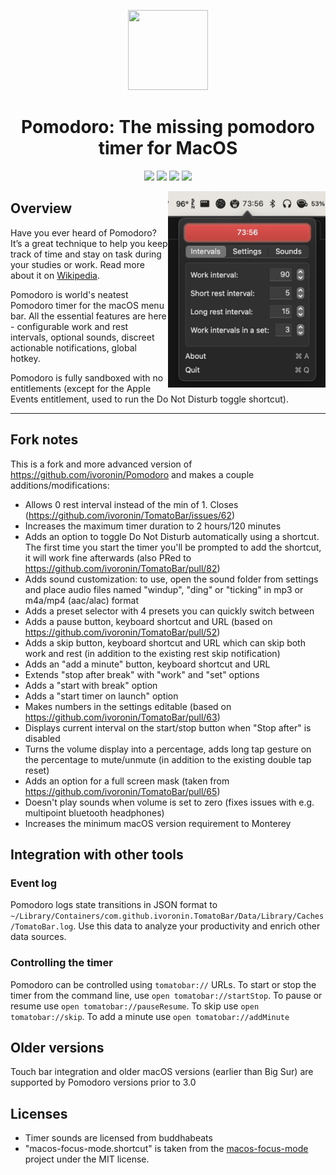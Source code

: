 <p align="center">
<img src="https://raw.githubusercontent.com/ivoronin/TomatoBar/main/TomatoBar/Assets.xcassets/AppIcon.appiconset/icon_128x128%402x.png" width="128" height="128"/>
<p>
 
<h1 align="center">Pomodoro: The missing pomodoro timer for MacOS</h1>
<p align="center">
<img src="https://img.shields.io/github/actions/workflow/status/ivoronin/TomatoBar/main.yml?branch=main"/> <img src="https://img.shields.io/github/downloads/ivoronin/TomatoBar/total"/> <img src="https://img.shields.io/github/v/release/ivoronin/TomatoBar?display_name=tag"/> <img src="https://img.shields.io/homebrew/cask/v/tomatobar"/>
</p>

<img
  src="https://github.com/ivoronin/TomatoBar/raw/main/screenshot.png?raw=true"
  alt="Screenshot"
  width="50%"
  align="right"
/>

## Overview
Have you ever heard of Pomodoro? It’s a great technique to help you keep track of time and stay on task during your studies or work. Read more about it on <a href="https://en.wikipedia.org/wiki/Pomodoro_Technique">Wikipedia</a>.

Pomodoro is world's neatest Pomodoro timer for the macOS menu bar. All the essential features are here - configurable
work and rest intervals, optional sounds, discreet actionable notifications, global hotkey.

Pomodoro is fully sandboxed with no entitlements (except for the Apple Events entitlement, used to run the Do Not Disturb toggle shortcut).

---

## Fork notes
This is a fork and more advanced version of https://github.com/ivoronin/Pomodoro and makes a couple additions/modifications:

- Allows 0 rest interval instead of the min of 1. Closes (https://github.com/ivoronin/TomatoBar/issues/62)
- Increases the maximum timer duration to 2 hours/120 minutes
- Adds an option to toggle Do Not Disturb automatically using a shortcut. The first time you start the timer you'll be prompted to add the shortcut, it will work fine afterwards (also PRed to https://github.com/ivoronin/TomatoBar/pull/82)
- Adds sound customization: to use, open the sound folder from settings and place audio files named "windup", "ding" or "ticking" in mp3 or m4a/mp4 (aac/alac) format
- Adds a preset selector with 4 presets you can quickly switch between
- Adds a pause button, keyboard shortcut and URL (based on https://github.com/ivoronin/TomatoBar/pull/52)
- Adds a skip button, keyboard shortcut and URL which can skip both work and rest (in addition to the existing rest skip notification)
- Adds an "add a minute" button, keyboard shortcut and URL
- Extends "stop after break" with "work" and "set" options
- Adds a "start with break" option
- Adds a "start timer on launch" option
- Makes numbers in the settings editable (based on https://github.com/ivoronin/TomatoBar/pull/63)
- Displays current interval on the start/stop button when "Stop after" is disabled
- Turns the volume display into a percentage, adds long tap gesture on the percentage to mute/unmute (in addition to the existing double tap reset)
- Adds an option for a full screen mask (taken from https://github.com/ivoronin/TomatoBar/pull/65)
- Doesn't play sounds when volume is set to zero (fixes issues with e.g. multipoint bluetooth headphones)
- Increases the minimum macOS version requirement to Monterey

## Integration with other tools
### Event log
Pomodoro logs state transitions in JSON format to `~/Library/Containers/com.github.ivoronin.TomatoBar/Data/Library/Caches/TomatoBar.log`. Use this data to analyze your productivity and enrich other data sources.
### Controlling the timer
Pomodoro can be controlled using `tomatobar://` URLs. To start or stop the timer from the command line, use `open tomatobar://startStop`. To pause or resume use `open tomatobar://pauseResume`. To skip use `open tomatobar://skip`. To add a minute use `open tomatobar://addMinute`

## Older versions
Touch bar integration and older macOS versions (earlier than Big Sur) are supported by Pomodoro versions prior to 3.0

## Licenses
 - Timer sounds are licensed from buddhabeats
 - "macos-focus-mode.shortcut" is taken from the <a href="https://github.com/arodik/macos-focus-mode">macos-focus-mode</a> project under the MIT license.
